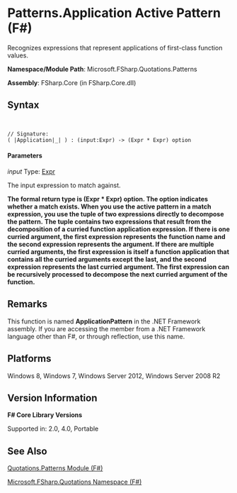# Patterns.Application Active Pattern (F#)

Recognizes expressions that represent applications of first-class function values.

**Namespace/Module Path**: Microsoft.FSharp.Quotations.Patterns

**Assembly**: FSharp.Core (in FSharp.Core.dll)


## Syntax


```


// Signature:
( |Application|_| ) : (input:Expr) -> (Expr * Expr) option

```



#### Parameters
*input*
Type: [Expr](http://msdn.microsoft.com/en-us/library/ed6a2caf-69d4-45c2-ab97-e9b3be9bce65)


The input expression to match against.



**The formal return type is (Expr &#42; Expr) option. The option indicates whether a match exists. When you use the active pattern in a match expression, you use the tuple of two expressions directly to decompose the pattern.**
**The tuple contains two expressions that result from the decomposition of a curried function application expression. If there is one curried argument, the first expression represents the function name and the second expression represents the argument. If there are multiple curried arguments, the first expression is itself a function application that contains all the curried arguments except the last, and the second expression represents the last curried argument. The first expression can be recursively processed to decompose the next curried argument of the function.**
## Remarks
This function is named **ApplicationPattern** in the .NET Framework assembly. If you are accessing the member from a .NET Framework language other than F#, or through reflection, use this name.


## Platforms
Windows 8, Windows 7, Windows Server 2012, Windows Server 2008 R2


## Version Information
**F# Core Library Versions**

Supported in: 2.0, 4.0, Portable




## See Also
[Quotations.Patterns Module &#40;F&#35;&#41;](Quotations.Patterns-Module-%5BFSharp%5D.md)

[Microsoft.FSharp.Quotations Namespace &#40;F&#35;&#41;](Microsoft.FSharp.Quotations-Namespace-%5BFSharp%5D.md)


